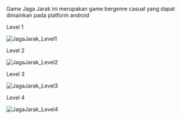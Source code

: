 Game Jaga Jarak ini merupakan game bergenre casual yang dapat dimainkan pada platform android

Level 1

![JagaJarak_Level1](https://user-images.githubusercontent.com/30763010/148710854-66dd2020-9d2f-425b-89bc-ba75323c3234.gif)

Level 2

![JagaJarak_Level2](https://user-images.githubusercontent.com/30763010/148710852-1853aac9-bbf1-4699-961d-fc7bc35ea829.gif)

Level 3

![JagaJarak_Level3](https://user-images.githubusercontent.com/30763010/148710850-bcac9a20-4765-4fb3-af7a-26d99876e9a1.gif)

Level 4

![JagaJarak_Level4](https://user-images.githubusercontent.com/30763010/148710843-a778562b-5e61-4bdd-b474-5fbad52525c3.gif)
